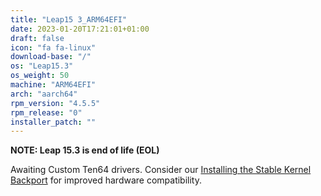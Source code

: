 ```yaml
---
title: "Leap15 3_ARM64EFI"
date: 2023-01-20T17:21:01+01:00
draft: false
icon: "fa fa-linux"
download-base: "/"
os: "Leap15.3"
os_weight: 50
machine: "ARM64EFI"
arch: "aarch64"
rpm_version: "4.5.5"
rpm_release: "0"
installer_patch: ""
---
```


**NOTE: Leap 15.3 is end of life (EOL)**

Awaiting Custom Ten64 drivers.
Consider our [Installing the Stable Kernel Backport](https://rockstor.com/docs/howtos/stable_kernel_backport.html)
for improved hardware compatibility.